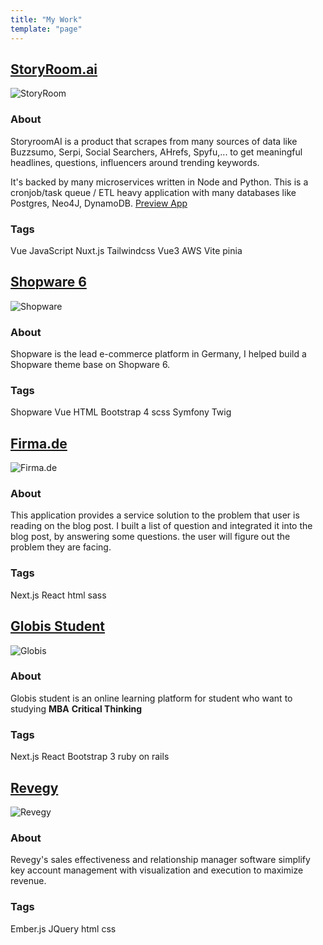 ```yaml
---
title: "My Work"
template: "page"
---
```


## <a href="https://www.storyroom.ai/" target="_blank">StoryRoom.ai</a>
![StoryRoom](/media/storyroom.png)

### About
StoryroomAI is a product that scrapes from many sources of data like Buzzsumo, Serpi, Social Searchers, AHrefs, Spyfu,... to get meaningful headlines, questions, influencers around trending keywords. 

It's backed by many microservices written in Node and Python. This is a cronjob/task queue / ETL heavy application with many databases like Postgres, Neo4J, DynamoDB.
<a href="https://staging-new.storyroomapp.com/" target="_blank">Preview App</a>

### Tags
<a class="vue" type="button">Vue</a>
<a class="js" type="button">JavaScript</a>
<a class="css" type="button">Nuxt.js</a>
<a class="html" type="button">Tailwindcss</a>
<a class="vue" type="button">Vue3</a>
<a class="css" type="button">AWS</a>
<a class="vue" type="button">Vite</a>
<a class="js" type="button">pinia</a>

## <a href="https://www.shopware.com/en/products/shopware-6/" target="_blank">Shopware 6</a>
![Shopware](/media/shopware-shape.png)

### About
Shopware is the lead e-commerce platform in Germany, I helped build a Shopware theme base on Shopware 6.

### Tags
<a class="css" type="button">Shopware</a>
<a class="vue" type="button">Vue</a>
<a class="react" type="button">HTML</a>
<a class="html" type="button">Bootstrap 4</a>
<a class="css" type="button">scss</a>
<a class="html" type="button">Symfony Twig</a>

## <a href="https://www.firma.de/" target="_blank">Firma.de</a>
![Firma.de](/media/firma.de.png)

### About
This application provides a service solution to the problem that user is reading on the blog post. I built a list of question and integrated it 
into the blog post, by answering some questions. the user will figure out the problem they are facing.
### Tags
<a class="next" type="button">Next.js</a>
<a class="react" type="button">React</a>
<a class="html" type="button">html</a>
<a class="css" type="button">sass</a>

## <a href="https://my.globis.ac.jp/" target="_blank">Globis Student</a>
![Globis](/media/globis.png)

### About
Globis student is an online learning platform for student who want to studying **MBA** **Critical Thinking** 

### Tags
<a class="next" type="button">Next.js</a>
<a class="react" type="button">React</a>
<a class="html" type="button">Bootstrap 3</a>
<a class="js" type="button">ruby on rails</a>

## <a href="https://www.revegy.com/" target="_blank">Revegy</a>
![Revegy](/media/revegy.png)

### About
Revegy's sales effectiveness and relationship manager software simplify key account management with visualization and execution to maximize revenue.

### Tags
<a class="react" type="button">Ember.js</a>
<a class="js" type="button">JQuery</a>
<a class="html" type="button">html</a>
<a class="css" type="button">css</a>
